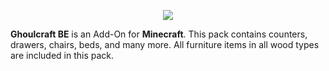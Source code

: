 <p align="center"><img src="https://i.imgur.com/gnKQCqh.png"></p>

**Ghoulcraft BE** is an Add-On for **Minecraft**. This pack contains counters, drawers, chairs, beds, and many more. All furniture items in all wood types are included in this pack.
